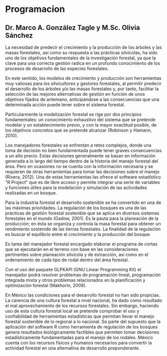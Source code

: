 # Programacion
## Dr. Marco A. González Tagle y M.Sc. Olivia Sánchez
La necesidad de predecir el crecimiento y la producción de los árboles y las masas forestales, 
así como su respuesta a las prácticas silvícolas, ha sido uno de los objetivos fundamentales de la investigación forestal, 
ya que la clave para una correcta gestión radica en un profundo conocimiento de los procesos de desarrollo de las especies 
forestales.

En este sentido, los modelos de crecimiento y producción son herramientas muy valiosas para los silvicultores y gestores 
forestales, al permitir predecir el desarrollo de los árboles y/o las masas forestales y, por tanto, facilitar la selección 
de las mejores alternativas de gestión en función de unos objetivos fijados de antemano, anticipándose a las consecuencias 
que una determinada acción puede tener sobre el sistema forestal. 

Particularmente la modelización forestal se rige por dos principios fundamentales: un conocimiento exhaustivo del sistema 
que se pretende modelar y un establecimiento previo, y con la mayor exactitud posible, de los objetivos concretos que se 
pretende alcanzar (Robinson y Hamann, 2010).   

Los manejadores forestales se enfrentan a retos complejos, donde una toma de decisión no bien fundamentada puede tener 
graves consecuencias a un alto precio. Estas decisiones generalmente se basan en información generada a lo largo del tiempo 
dentro de la historia del manejo forestal del área. Pero en ocasiones no se cuenta con la información necesaria y se 
requieren de otras herramientas para tomar las decisiones sobre el manejo (Rivera, 2012). Una de estas herramientas las 
ofrece el software estadístico "R Project" que es de libre acceso y permite integrar una serie de variables y funciones 
útiles para la modelación y simulación de las actividades realizadas en un bosque. 

Para la industria forestal el desarrollo sostenible se ha convertido en una de las máximas prioridades. La regulación de los 
bosques es una de las prácticas de gestión forestal sostenible que se aplica en diversos sistemas forestales en el mundo (Gadow, 2001).
Es la pauta para la planeación de la producción; en ésta se organiza y controla la masa forestal para obtener un rendimiento 
sostenido de las tierras forestales. La finalidad de la regulación es buscar el equilibrio entre el crecimiento y la producción 
del bosque.   

Es tarea del manejador forestal encargado elaborar el programa de cortas que se ejecutarán en el terreno con base en 
las consideraciones pertinentes sobre planeación silvícola y de extracción, así como en el ordenamiento de cada tipo de 
rodal dentro del área forestal.     

Con el uso del paquete GLPKAPI (GNU Linear Programming Kit) el manejador podrá resolver problemas de programación lineal, 
programación integrada mixta y otros problemas relacionados en la planificación y optimización forestal (Makhorin, 2009). 

En México las condiciones para el desarrollo forestal no han sido propicias. La carencia de una cultura forestal a nivel 
nacional, ha dado como resultado el mal aprovechamiento de los recursos forestales. Sin embargo, haciendo uso de esta 
cultura forestal local se pretende comprobar el uso y confiabilidad de herramientas estadísticas que permitan llevar el 
manejo forestal sostenible de lo regional a lo nacional. Se parte del supuesto que la aplicación del software R como 
herramienta de regulación de los bosques genera resultados biológicamente factibles que permiten tomar decisiones 
estadísticamente fundamentadas para el manejo de los rodales. México cuenta con los recursos físicos y humanos 
necesarios para convertir la actividad forestal en una alternativa de desarrollo preponderante.
